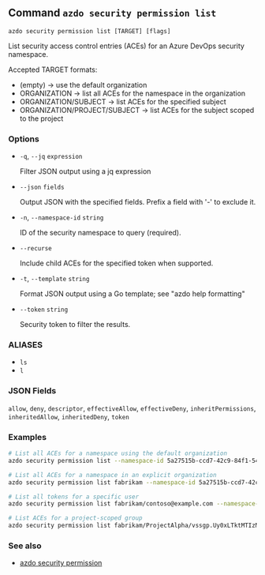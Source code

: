 ## Command `azdo security permission list`

```
azdo security permission list [TARGET] [flags]
```

List security access control entries (ACEs) for an Azure DevOps security namespace.

Accepted TARGET formats:
  - (empty)                        → use the default organization
  - ORGANIZATION                   → list all ACEs for the namespace in the organization
  - ORGANIZATION/SUBJECT           → list ACEs for the specified subject
  - ORGANIZATION/PROJECT/SUBJECT   → list ACEs for the subject scoped to the project


### Options


* `-q`, `--jq` `expression`

	Filter JSON output using a jq expression

* `--json` `fields`

	Output JSON with the specified fields. Prefix a field with &#39;-&#39; to exclude it.

* `-n`, `--namespace-id` `string`

	ID of the security namespace to query (required).

* `--recurse`

	Include child ACEs for the specified token when supported.

* `-t`, `--template` `string`

	Format JSON output using a Go template; see &#34;azdo help formatting&#34;

* `--token` `string`

	Security token to filter the results.


### ALIASES

- `ls`
- `l`

### JSON Fields

`allow`, `deny`, `descriptor`, `effectiveAllow`, `effectiveDeny`, `inheritPermissions`, `inheritedAllow`, `inheritedDeny`, `token`

### Examples

```bash
# List all ACEs for a namespace using the default organization
azdo security permission list --namespace-id 5a27515b-ccd7-42c9-84f1-54c998f03866

# List all ACEs for a namespace in an explicit organization
azdo security permission list fabrikam --namespace-id 5a27515b-ccd7-42c9-84f1-54c998f03866

# List all tokens for a specific user
azdo security permission list fabrikam/contoso@example.com --namespace-id 5a27515b-ccd7-42c9-84f1-54c998f03866

# List ACEs for a project-scoped group
azdo security permission list fabrikam/ProjectAlpha/vssgp.Uy0xLTktMTIzNDU2 --namespace-id 5a27515b-ccd7-42c9-84f1-54c998f03866 --recurse
```

### See also

* [azdo security permission](./azdo_security_permission.md)
